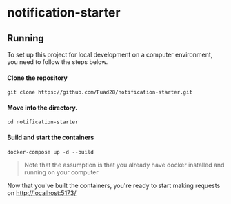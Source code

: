 # notification-starter

## Running

To set up this project for local development on a computer environment, you need to follow the steps below.

#### Clone the repository

```shell
git clone https://github.com/Fuad28/notification-starter.git

```

#### Move into the directory.

```shell
cd notification-starter
```

#### Build and start the containers

```shell
docker-compose up -d --build
```

> Note that the assumption is that you already have docker installed and running on your computer

Now that you've built the containers, you're ready to start making requests on [http://localhost:5173/](http://localhost:5173/)
